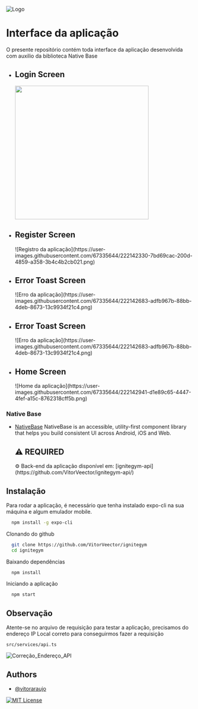 ![Logo](https://i.imgur.com/bVNfB5p.png)

# Interface da aplicação

O presente repositório contém toda interface da aplicação desenvolvida com auxilio da biblioteca Native Base

<div>
  <ul>
    <li>
      <div>
        <h2>Login Screen</h2>
        <img src="https://user-images.githubusercontent.com/67335644/222142166-e817ba7c-29e3-4222-83ac-5828b76200fe.png" width="360">
      </div>
    </li>
    <li>
      <div>
        <h2>Register Screen</h2>
        ![Registro da aplicação](https://user-images.githubusercontent.com/67335644/222142330-7bd69cac-200d-4859-a358-3b4c4b2cb021.png)
      </div>
    </li>
    <li>
      <div>
        <h2>Error Toast Screen</h2>
        ![Erro da aplicação](https://user-images.githubusercontent.com/67335644/222142683-adfb967b-88bb-4deb-8673-13c9934f21c4.png)
      </div>
    </li>
    <li>
      <div>
        <h2>Error Toast Screen</h2>
        ![Erro da aplicação](https://user-images.githubusercontent.com/67335644/222142683-adfb967b-88bb-4deb-8673-13c9934f21c4.png)
      </div>
    </li>
    <li>
      <div>
        <h2>Home Screen</h2>
        ![Home da aplicação](https://user-images.githubusercontent.com/67335644/222142941-d1e89c65-4447-4fef-a15c-8762318cff5b.png)
      </div>
    </li>
  </ul>
</div>

### Native Base

- [NativeBase](https://nativebase.io/)
  <label>
  NativeBase is an accessible, utility-first component library that helps you build consistent UI across Android, iOS and Web.
  </label>

  <label>
    <h2>⚠️ REQUIRED</h2>
     ⚙️ Back-end da aplicação disponível em: [ignitegym-api](https://github.com/VitorVeector/ignitegym-api/)
  </label>
  

## Instalação

Para rodar a aplicação, é necessário que tenha instalado expo-cli na sua máquina e algum emulador mobile.

```bash
  npm install -g expo-cli
```

Clonando do github

```bash
  git clone https://github.com/VitorVeector/ignitegym
  cd ignitegym
```

Baixando dependências

```bash
  npm install
```

Iniciando a aplicação

```bash
  npm start
```

## Observação

Atente-se no arquivo de requisição para testar a aplicação, precisamos do endereço IP Local correto para conseguirmos fazer a requisição

`` src/services/api.ts `` 

![Correção_Endereço_API](https://i.imgur.com/Nc6jchJ.png)



## Authors

- [@vitoraraujo](https://www.github.com/vitorveector)

[![MIT License](https://img.shields.io/badge/License-MIT-green.svg)](https://choosealicense.com/licenses/mit/)
